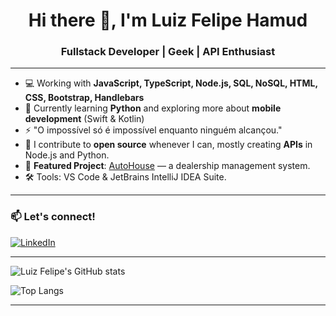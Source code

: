 <h1 align="center">Hi there 👋, I'm Luiz Felipe Hamud</h1>
<h3 align="center">Fullstack Developer | Geek | API Enthusiast</h3>

---

- 💻 Working with **JavaScript, TypeScript, Node.js, SQL, NoSQL, HTML, CSS, Bootstrap, Handlebars**
- 🌱 Currently learning **Python** and exploring more about **mobile development** (Swift & Kotlin)
- ⚡ "O impossível só é impossível enquanto ninguém alcançou."
- 🚀 I contribute to **open source** whenever I can, mostly creating **APIs** in Node.js and Python.
- 📂 **Featured Project**: [AutoHouse](#) — a dealership management system.
- 🛠️ Tools: VS Code & JetBrains IntelliJ IDEA Suite.

---

### 📫 Let's connect!
[![LinkedIn](https://img.shields.io/badge/LinkedIn-blue?logo=linkedin&style=for-the-badge)](https://www.linkedin.com/in/luiz-felipe-hamud/)

---

![Luiz Felipe's GitHub stats](https://github-readme-stats.vercel.app/api?username=luiz-felipe-hamud&show_icons=true&theme=radical)

![Top Langs](https://github-readme-stats.vercel.app/api/top-langs/?username=luiz-felipe-hamud&layout=compact&theme=radical)

---

